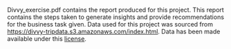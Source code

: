 Divvy_exercise.pdf contains the report produced for this project. This report contains the steps taken to generate insights and provide recommendations for the business task given. Data used for this project was sourced from <https://divvy-tripdata.s3.amazonaws.com/index.html>. Data has been made available under this [license](https://www.divvybikes.com/data-license-agreement).
